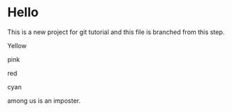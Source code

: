 # Hello
This is a new project for git tutorial and this file is branched from this step. 


Yellow

pink

red

cyan

among us is an imposter.

